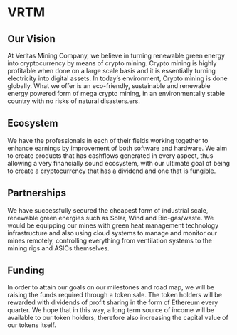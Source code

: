# VRTM
## Our Vision 
At Veritas Mining Company, we believe in turning renewable green energy into cryptocurrency by
means of crypto mining. Crypto mining is highly profitable when done on a large scale basis and it is
essentially turning electricity into digital assets. In today’s environment, Crypto mining is done
globally. What we offer is an eco-friendly, sustainable and renewable energy powered form of mega
crypto mining, in an environmentally stable country with no risks of natural disasters.ers.
## Ecosystem
We have the professionals in each of their fields working together to enhance earnings by
improvement of both software and hardware. We aim to create products that has cashflows
generated in every aspect, thus allowing a very financially sound ecosystem, with our ultimate goal of
being to create a cryptocurrency that has a dividend and one that is fungible.
## Partnerships
We have successfully secured the cheapest form of industrial scale, renewable green energies
such as Solar, Wind and Bio-gas/waste. We would be equipping our mines with green heat
management technology infrastructure and also using cloud systems to manage and monitor our
mines remotely, controlling everything from ventilation systems to the mining rigs and ASICs
themselves. 
## Funding
In order to attain our goals on our milestones and road map, we will be raising the funds required
through a token sale. The token holders will be rewarded with dividends of profit sharing in the form
of Ethereum every quarter. We hope that in this way, a long term source of income will be available
to our token holders, therefore also increasing the capital value of our tokens itself. 
